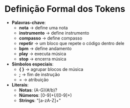 # Definição Formal dos Tokens

- **Palavras-chave**:
    - **nota** → define uma nota
    - **instrumento** → define instrumento
    - **compasso** → define compasso
    - **repetir** → um bloco que repete o código dentro dele
    - **bpm** → define andamento
    - **play** → executa música
    - **stop** → encerra música
- **Símbolos especiais**:
    - **{  }** → agrupar blocos de música
    - **;** → fim de instrução
    - = → atribuição
- **Literais**:
    - **Notas**: (A-G)(#/b)?
    - **Números**: [0-9]+(/[0-9]+)
    - **Strings**: "[a-zA-Z]+"